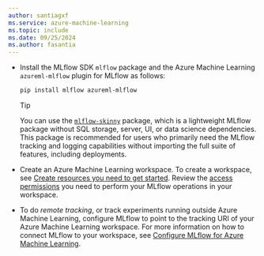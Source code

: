 ```yaml
---
author: santiagxf
ms.service: azure-machine-learning
ms.topic: include
ms.date: 09/25/2024
ms.author: fasantia
---
```


- Install the MLflow SDK `mlflow` package and the Azure Machine Learning `azureml-mlflow` plugin for MLflow as follows:

  ```bash
  pip install mlflow azureml-mlflow
  ```

  > [!TIP]
  > You can use the [`mlflow-skinny`](https://github.com/mlflow/mlflow/blob/master/skinny/README_SKINNY.md) package, which is a lightweight MLflow package without SQL storage, server, UI, or data science dependencies. This package is recommended for users who primarily need the MLflow tracking and logging capabilities without importing the full suite of features, including deployments.

- Create an Azure Machine Learning workspace. To create a workspace, see [Create resources you need to get started](../quickstart-create-resources.md). Review the [access permissions](../how-to-assign-roles.md#mlflow-operations) you need to perform your MLflow operations in your workspace.

- To do *remote tracking*, or track experiments running outside Azure Machine Learning, configure MLflow to point to the tracking URI of your Azure Machine Learning workspace. For more information on how to connect MLflow to your workspace, see [Configure MLflow for Azure Machine Learning](../how-to-use-mlflow-configure-tracking.md).
